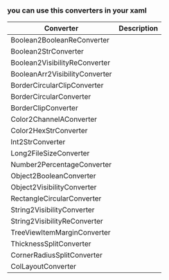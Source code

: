 ### you can use this converters in your xaml

| Converter | Description |
| ---------- |  ---------- |
| Boolean2BooleanReConverter | 
| Boolean2StrConverter | 
| Boolean2VisibilityReConverter |
| BooleanArr2VisibilityConverter |
| BorderCircularClipConverter |
| BorderCircularConverter |
| BorderClipConverter |
| Color2ChannelAConverter |
| Color2HexStrConverter |
| Int2StrConverter |
| Long2FileSizeConverter |
|  Number2PercentageConverter |
| Object2BooleanConverter |
| Object2VisibilityConverter |
| RectangleCircularConverter |
| String2VisibilityConverter |
| String2VisibilityReConverter |
| TreeViewItemMarginConverter |
| ThicknessSplitConverter |
| CornerRadiusSplitConverter |
| ColLayoutConverter |
